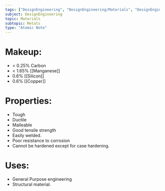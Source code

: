 ```yaml
---
tags: ["DesignEngineering", "DesignEngineering/Materials", "DesignEngineering/Materials/Metals", "DesignEngineering/Materials/Metals/Materials"]
subject: DesignEngineering
topic: Materials
subtopic: Metals
type: "Atomic Note"
---
```


# Makeup:
 - < 0.25% Carbon
 - < 1.65% [[Manganese]]
 - 0.6% [[Silicon]]
 - 0.6% [[Copper]]

# Properties:
 - Tough
 - Ductile
 - Malleable
 - Good tensile strength
 - Easily welded.
 - Poor resistance to corrosion
 - Cannot be hardened except for case hardening.

# Uses:
- General Purpose engineering
- Structural material.